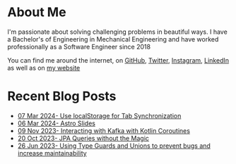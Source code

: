 # About Me

I'm passionate about solving challenging problems in beautiful ways. I have a Bachelor's of Engineering in Mechanical Engineering and have worked professionally as a Software Engineer since 2018

You can find me around the internet, on [GitHub](https://github.com/nabeelvalley), [Twitter](https://twitter.com/not_nabeel/), [Instagram](https://www.instagram.com/nabeelvalley/), [LinkedIn](https://za.linkedin.com/in/nabeelvalley) as well as on [my website](https://nabeelvalley.co.za/)

# Recent Blog Posts
<!-- BLOG-POST-LIST:START -->
- [07 Mar 2024- Use localStorage for Tab Synchronization](https://nabeelvalley.co.za/blog/2024/07-03/localstorage-based-sync/)
- [06 Mar 2024- Astro Slides](https://nabeelvalley.co.za/blog/2024/06-03/astro-slides/)
- [09 Nov 2023- Interacting with Kafka with Kotlin Coroutines](https://nabeelvalley.co.za/blog/2023/11-11/interacting-with-kafka-using-kotlin/)
- [20 Oct 2023- JPA Queries without the Magic](https://nabeelvalley.co.za/blog/2023/20-10/jpa-query-specifications/)
- [26 Jun 2023- Using Type Guards and Unions to prevent bugs and increase maintainability](https://nabeelvalley.co.za/blog/2023/26-06/type-guards-and-unions-typescript/)<!-- BLOG-POST-LIST:END -->

